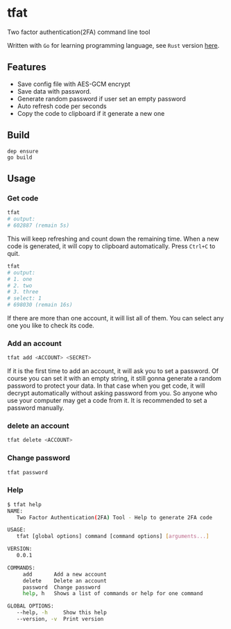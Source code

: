 # tfat

Two factor authentication(2FA) command line tool

Written with `Go` for learning programming language, see `Rust` version [here](https://github.com/slandx/tfat-rs).

## Features

- Save config file with AES-GCM encrypt
- Save data with password.
- Generate random password if user set an empty password
- Auto refresh code per seconds
- Copy the code to clipboard if it generate a new one

## Build

```shell
dep ensure
go build
```

## Usage

### Get code

```bash
tfat
# output:
# 602887 (remain 5s)
```

This will keep refreshing and count down the remaining time.
When a new code is generated, it will copy to clipboard automatically.
Press `Ctrl+C` to quit.

```bash
tfat
# output:
# 1. one
# 2. two
# 3. three
# select: 1
# 698030 (remain 16s)
```

If there are more than one account, it will list all of them.
You can select any one you like to check its code.

### Add an account

```bash
tfat add <ACCOUNT> <SECRET>
```

If it is the first time to add an account, it will ask you to set a password.
Of course you can set it with an empty string, it still gonna generate a random password to protect your data.
In that case when you get code, it will decrypt automatically without asking password from you.
So anyone who use your computer may get a code from it. It is recommended to set a password manually.

### delete an account

```bash
tfat delete <ACCOUNT>
```

### Change password

```bash
tfat password
```

### Help

```bash
$ tfat help
NAME:
   Two Factor Authentication(2FA) Tool - Help to generate 2FA code

USAGE:
   tfat [global options] command [command options] [arguments...]

VERSION:
   0.0.1

COMMANDS:
     add       Add a new account
     delete    Delete an account
     password  Change password
     help, h   Shows a list of commands or help for one command

GLOBAL OPTIONS:
   --help, -h     Show this help
   --version, -v  Print version
```
